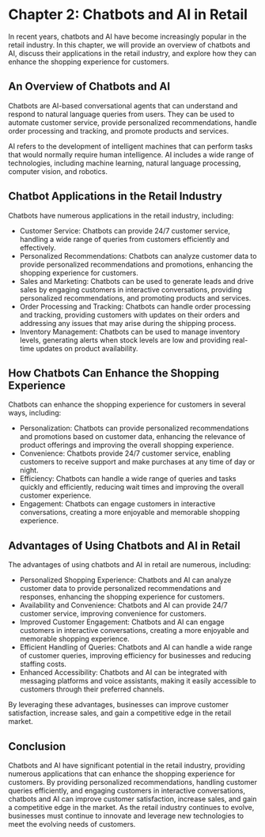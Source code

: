 Chapter 2: Chatbots and AI in Retail
====================================

In recent years, chatbots and AI have become increasingly popular in the retail industry. In this chapter, we will provide an overview of chatbots and AI, discuss their applications in the retail industry, and explore how they can enhance the shopping experience for customers.

An Overview of Chatbots and AI
------------------------------

Chatbots are AI-based conversational agents that can understand and respond to natural language queries from users. They can be used to automate customer service, provide personalized recommendations, handle order processing and tracking, and promote products and services.

AI refers to the development of intelligent machines that can perform tasks that would normally require human intelligence. AI includes a wide range of technologies, including machine learning, natural language processing, computer vision, and robotics.

Chatbot Applications in the Retail Industry
-------------------------------------------

Chatbots have numerous applications in the retail industry, including:

* Customer Service: Chatbots can provide 24/7 customer service, handling a wide range of queries from customers efficiently and effectively.
* Personalized Recommendations: Chatbots can analyze customer data to provide personalized recommendations and promotions, enhancing the shopping experience for customers.
* Sales and Marketing: Chatbots can be used to generate leads and drive sales by engaging customers in interactive conversations, providing personalized recommendations, and promoting products and services.
* Order Processing and Tracking: Chatbots can handle order processing and tracking, providing customers with updates on their orders and addressing any issues that may arise during the shipping process.
* Inventory Management: Chatbots can be used to manage inventory levels, generating alerts when stock levels are low and providing real-time updates on product availability.

How Chatbots Can Enhance the Shopping Experience
------------------------------------------------

Chatbots can enhance the shopping experience for customers in several ways, including:

* Personalization: Chatbots can provide personalized recommendations and promotions based on customer data, enhancing the relevance of product offerings and improving the overall shopping experience.
* Convenience: Chatbots provide 24/7 customer service, enabling customers to receive support and make purchases at any time of day or night.
* Efficiency: Chatbots can handle a wide range of queries and tasks quickly and efficiently, reducing wait times and improving the overall customer experience.
* Engagement: Chatbots can engage customers in interactive conversations, creating a more enjoyable and memorable shopping experience.

Advantages of Using Chatbots and AI in Retail
---------------------------------------------

The advantages of using chatbots and AI in retail are numerous, including:

* Personalized Shopping Experience: Chatbots and AI can analyze customer data to provide personalized recommendations and responses, enhancing the shopping experience for customers.
* Availability and Convenience: Chatbots and AI can provide 24/7 customer service, improving convenience for customers.
* Improved Customer Engagement: Chatbots and AI can engage customers in interactive conversations, creating a more enjoyable and memorable shopping experience.
* Efficient Handling of Queries: Chatbots and AI can handle a wide range of customer queries, improving efficiency for businesses and reducing staffing costs.
* Enhanced Accessibility: Chatbots and AI can be integrated with messaging platforms and voice assistants, making it easily accessible to customers through their preferred channels.

By leveraging these advantages, businesses can improve customer satisfaction, increase sales, and gain a competitive edge in the retail market.

Conclusion
----------

Chatbots and AI have significant potential in the retail industry, providing numerous applications that can enhance the shopping experience for customers. By providing personalized recommendations, handling customer queries efficiently, and engaging customers in interactive conversations, chatbots and AI can improve customer satisfaction, increase sales, and gain a competitive edge in the market. As the retail industry continues to evolve, businesses must continue to innovate and leverage new technologies to meet the evolving needs of customers.
